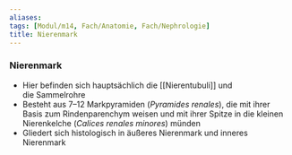 ```yaml
---
aliases:
tags: [Modul/m14, Fach/Anatomie, Fach/Nephrologie]
title: Nierenmark
---
```

### Nierenmark 
- Hier befinden sich hauptsächlich die [[Nierentubuli]] und die Sammelrohre
- Besteht aus 7–12 Markpyramiden (*Pyramides renales*), die mit ihrer Basis zum Rindenparenchym weisen und mit ihrer Spitze in die kleinen Nierenkelche (*Calices renales minores*) münden
- Gliedert sich histologisch in äußeres Nierenmark und inneres Nierenmark
